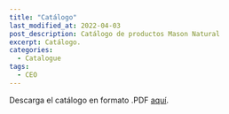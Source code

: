 ```yaml
---
title: "Catálogo"
last_modified_at: 2022-04-03
post_description: Catálogo de productos Mason Natural
excerpt: Catálogo.
categories:
  - Catalogue
tags:
  - CEO
---
```


Descarga el catálogo en formato .PDF [aquí](https://vitaminasnow.github.io/Catalogo.pdf).


<object data="/Catalogo.pdf" width="1000" height="1000" type='application/pdf'></object>
